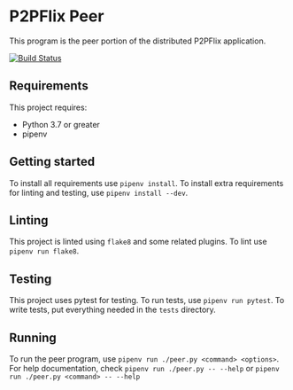 # P2PFlix Peer

This program is the peer portion of the distributed P2PFlix application.

[![Build Status](https://travis-ci.org/coolomar559/p2pflix-peer.svg?branch=master)](https://travis-ci.org/coolomar559/p2pflix-peer)

## Requirements

This project requires:

- Python 3.7 or greater
- pipenv

## Getting started

To install all requirements use `pipenv install`. To install extra requirements for
linting and testing, use `pipenv install --dev`.

## Linting

This project is linted using `flake8` and some related plugins. To lint use `pipenv run
flake8`.

## Testing

This project uses pytest for testing. To run tests, use `pipenv run pytest`. To write
tests, put everything needed in the `tests` directory.

## Running

To run the peer program, use `pipenv run ./peer.py <command> <options>`. For help
documentation, check `pipenv run ./peer.py -- --help` or `pipenv run ./peer.py <command>
-- --help`
